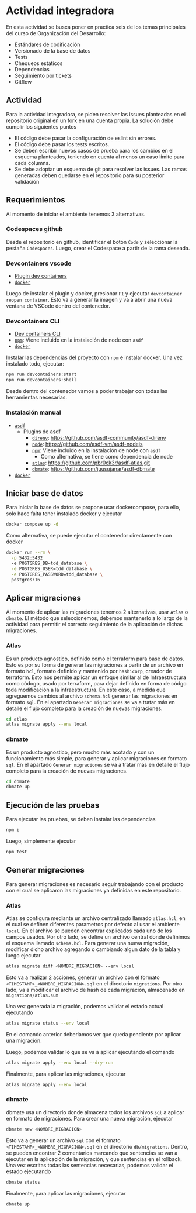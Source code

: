 # Actividad integradora

En esta actividad se busca poner en practica seis de los temas principales
del curso de Organización del Desarrollo:

- Estándares de codificación
- Versionado de la base de datos
- Tests
- Chequeos estáticos
- Dependencias
- Seguimiento por tickets
- Gitflow

## Actividad

Para la actividad integradora, se piden resolver las issues planteadas en el 
repositorio original en un fork en una cuenta propia. La solución debe cumplir
los siguientes puntos

- El código debe pasar la configuración de eslint sin errores.
- El código debe pasar los tests escritos.
- Se deben escribir nuevos casos de prueba para los cambios en el esquema
  planteados, teniendo en cuenta al menos un caso límite para cada columna.
- Se debe adoptar un esquema de git para resolver las issues. Las ramas
  generadas deben quedarse en el repositorio para su posterior validación

## Requerimientos

Al momento de iniciar el ambiente tenemos 3 alternativas.

### Codespaces github

Desde el repositorio en github, identificar el botón `Code` y seleccionar la
pestaña `Codespaces`. Luego, crear el Codespace a partir de la rama deseada.

### Devcontainers vscode

- [Plugin dev containers](https://marketplace.visualstudio.com/items?itemName=ms-vscode-remote.remote-containers)
- [`docker`](https://docs.docker.com/engine/install/)

Luego de instalar el plugin y docker, presionar `F1` y ejecutar
`devcontainer reopen container`. Esto va a generar la imagen y va a abrir una
nueva ventana de VSCode dentro del contenedor.

### Devcontainers CLI

- [Dev containers CLI](https://www.npmjs.com/package/@devcontainers/cli)
- [`npm`](https://www.npmjs.com/): Viene incluido en la instalación de node con
  `asdf`
- [`docker`](https://docs.docker.com/engine/install/)

Instalar las dependencias del proyecto con `npm` e instalar docker. Una vez
instalado todo, ejecutar:

```bash
npm run devcontainers:start
npm run devcontainers:shell
```

Desde dentro del contenedor vamos a poder trabajar con todas las herramientas
necesarias.

### Instalación manual

- [`asdf`](https://asdf-vm.com/)
  - Plugins de asdf
    - [`direnv`](https://direnv.net/): https://github.com/asdf-community/asdf-direnv
    - [`node`](https://nodejs.org/en): https://github.com/asdf-vm/asdf-nodejs
    - [`npm`](https://www.npmjs.com/): Viene incluido en la instalación de node
      con `asdf`
      - Como alternativa, se tiene como dependencia de node
    - [`atlas`](https://atlasgo.io/): https://github.com/pbr0ck3r/asdf-atlas.git
    - [`dbmate`](https://github.com/amacneil/dbmate): https://github.com/juusujanar/asdf-dbmate
- [`docker`](https://docs.docker.com/engine/install/)

## Iniciar base de datos

Para iniciar la base de datos se propone usar dockercompose, para ello, solo
hace falta tener instalado docker y ejecutar

```bash
docker compose up -d
```

Como alternativa, se puede ejecutar el contenedor directamente con docker

```bash
docker run --rm \
  -p 5432:5432
  -e POSTGRES_DB=tdd_database \
  -e POSTGRES_USER=tdd_database \
  -e POSTGRES_PASSWORD=tdd_database \
  postgres:16
```

## Aplicar migraciones

Al momento de aplicar las migraciones tenemos 2 alternativas, usar `Atlas` o
`dbmate`. El método que seleccionemos, debemos mantenerlo a lo largo de la
actividad para permitir el correcto seguimiento de la aplicación de dichas
migraciones.

### Atlas

Es un producto agnostico, definido como el terraform para base de datos. Esto es
por su forma de generar las migraciones a partir de un archivo en formato `hcl`,
formato definido y mantenido por `hashicorp`, creador de terraform. Esto nos
permite aplicar un enfoque similar al de Infraestructura como códogo, usado por terraform, para dejar definido en forma de códgo toda modificación a la
infraestructura. En este caso, a medida que agreguemos cambios al archivo
`schema.hcl` generar las migraciones en formato `sql`. En el apartado `Generar migraciones` se va a
tratar más en detalle el flujo completo para la creación de nuevas migraciones.

```bash
cd atlas
atlas migrate apply --env local
```

### dbmate

Es un producto agnostico, pero mucho más acotado y con un funcionamiento más
simple, para generar y aplicar migraciones en formato `sql`. En el apartado
`Generar migraciones` se va a tratar más en detalle el flujo completo para la
creación de nuevas migraciones.

```bash
cd dbmate
dbmate up
```

## Ejecución de las pruebas

Para ejecutar las pruebas, se deben instalar las dependencias

```bash
npm i
```

Luego, simplemente ejecutar

```bash
npm test
```

## Generar migraciones

Para generar migraciones es necesario seguir trabajando con el producto con el
cual se aplicaron las migraciones ya definidas en este repositorio.

### Atlas

Atlas se configura mediante un archivo centralizado llamado `atlas.hcl`, en el
cual se definen diferentes parametros por defecto al usar el ambiente `local`.
En el archivo se pueden encontrar explicados cada uno de los campos usados. Por
otro lado, se define un archivo central donde definimos el esquema llamado
`schema.hcl`. Para generar una nueva migración, modificar dicho archivo
agregando o cambiando algun dato de la tabla y luego ejecutar

```bash
atlas migrate diff <NOMBRE_MIGRACION> --env local
```

Esto va a realizar 2 acciones, generar un archivo con el formato 
`<TIMESTAMP>_<NOMBRE_MIGRACION>.sql` en el directorio `migrations`. Por otro
lado, va a modificar el archivo de hash de cada migración, almacenado en
`migrations/atlas.sum`

Una vez generada la migración, podemos validar el estado actual ejecutando

```bash
atlas migrate status --env local
```

En el comando anterior deberiamos ver que queda pendiente por aplicar una
migración.

Luego, podemos validar lo que se va a aplicar ejecutando el comando

```bash
atlas migrate apply --env local --dry-run
```

Finalmente, para aplicar las migraciones, ejecutar

```bash
atlas migrate apply --env local
```

### dbmate

dbmate usa un directorio donde almacena todos los archivos `sql` a aplicar en
formato de migraciones. Para crear una nueva migración, ejecutar

```bash
dbmate new <NOMBRE_MIGRACION>
```

Esto va a generar un archivo `sql` con el formato
`<TIMESTAMP>_<NOMBRE_MIGRACION>.sql` en el directorio `db/migrations`. Dentro,
se pueden encontrar 2 comentarios marcando que sentencias se van a ejecutar en
la aplicación de la migración, y que sentencias en el rollback. Una vez escritas
todas las sentencias necesarias, podemos validar el estado ejecutando

```bash
dbmate status
```

Finalmente, para aplicar las migraciones, ejecutar

```bash
dbmate up
```